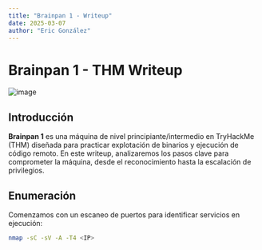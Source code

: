 ```yaml
---
title: "Brainpan 1 - Writeup"
date: 2025-03-07
author: "Eric González"
---
```


# Brainpan 1 - THM Writeup
![image](https://github.com/user-attachments/assets/8cfd879e-da7c-4b6f-b14e-cb294ba18a94)

## Introducción

**Brainpan 1** es una máquina de nivel principiante/intermedio en TryHackMe (THM) diseñada para practicar explotación de binarios y ejecución de código remoto. En este writeup, analizaremos los pasos clave para comprometer la máquina, desde el reconocimiento hasta la escalación de privilegios.

## Enumeración

Comenzamos con un escaneo de puertos para identificar servicios en ejecución:

```bash
nmap -sC -sV -A -T4 <IP>
